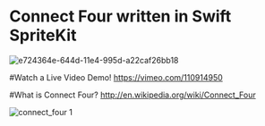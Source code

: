 Connect Four written in Swift SpriteKit
================

![e724364e-644d-11e4-995d-a22caf26bb18](https://cloud.githubusercontent.com/assets/4943759/4993994/515105ae-6982-11e4-8f7f-b659f4fbe3ea.jpg)

#Watch a Live Video Demo! https://vimeo.com/110914950

#What is Connect Four? http://en.wikipedia.org/wiki/Connect_Four


![connect_four 1](https://cloud.githubusercontent.com/assets/4943759/4906827/1d4aa844-645c-11e4-8b7f-30404af4bfbb.gif)
